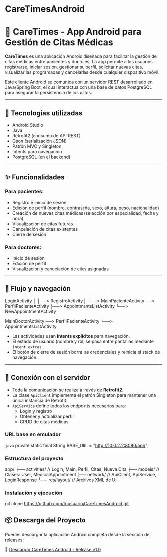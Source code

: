 # CareTimesAndroid
# 📱 CareTimes - App Android para Gestión de Citas Médicas

**CareTimes** es una aplicación Android diseñada para facilitar la gestión de citas médicas entre pacientes y doctores. La app permite a los usuarios registrarse, iniciar sesión, gestionar su perfil, solicitar nuevas citas, visualizar las programadas y cancelarlas desde cualquier dispositivo móvil.

Este cliente Android se comunica con un servidor REST desarrollado en Java/Spring Boot, el cual interactúa con una base de datos PostgreSQL para asegurar la persistencia de los datos.

---

## 🚀 Tecnologías utilizadas

- Android Studio
- Java
- Retrofit2 (consumo de API REST)
- Gson (serialización JSON)
- Patrón MVC y Singleton
- Intents para navegación
- PostgreSQL (en el backend)

---

## ✨ Funcionalidades

### Para pacientes:
- Registro e inicio de sesión
- Edición de perfil (nombre, contraseña, sexo, altura, peso, nacionalidad)
- Creación de nuevas citas médicas (selección por especialidad, fecha y hora)
- Visualización de citas futuras
- Cancelación de citas existentes
- Cierre de sesión

### Para doctores:
- Inicio de sesión
- Edición de perfil
- Visualización y cancelación de citas asignadas

---

## 📱 Flujo y navegación

LoginActivity
│
├──> RegistroActivity
│
└──> MainPacienteActivity ──> PerfilPacienteActivity
├──> AppointmentsListActivity
└──> NewAppointmentActivity

MainDoctorActivity ──> PerfilPacienteActivity
└──> AppointmentsListActivity

- Las actividades usan **Intents explícitos** para navegación.
- El estado de usuario (nombre y rol) se pasa entre pantallas mediante `Intent extras`.
- El botón de cierre de sesión borra las credenciales y reinicia el stack de navegación.

---

## 🔌 Conexión con el servidor

- Toda la comunicación se realiza a través de **Retrofit2**.
- La clase `ApiClient` implementa el patrón Singleton para mantener una única instancia de Retrofit.
- `ApiService` define todos los endpoints necesarios para:
  - Login y registro
  - Obtener y actualizar perfil
  - CRUD de citas médicas

### URL base en emulador

`java`
private static final String BASE_URL = "http://10.0.2.2:8080/api/";


### Estructura del proyecto
app/
├── activities/             // Login, Main, Perfil, Citas, Nueva Cita
├── models/                // Clases: User, MedicalAppointment
├── network/               // ApiClient, ApiService, LoginResponse
└── res/layout/            // Archivos XML de UI

### Instalación y ejecución
git clone https://github.com/tuusuario/CareTimesAndroid.git

## 📦 Descarga del Proyecto

Puedes descargar la aplicación Android completa desde la sección de releases:

🔗 [Descargar CareTimes Android - Release v1.0](https://github.com/ricardosv9/CareTimesAndroid/releases/tag/v1.0)


